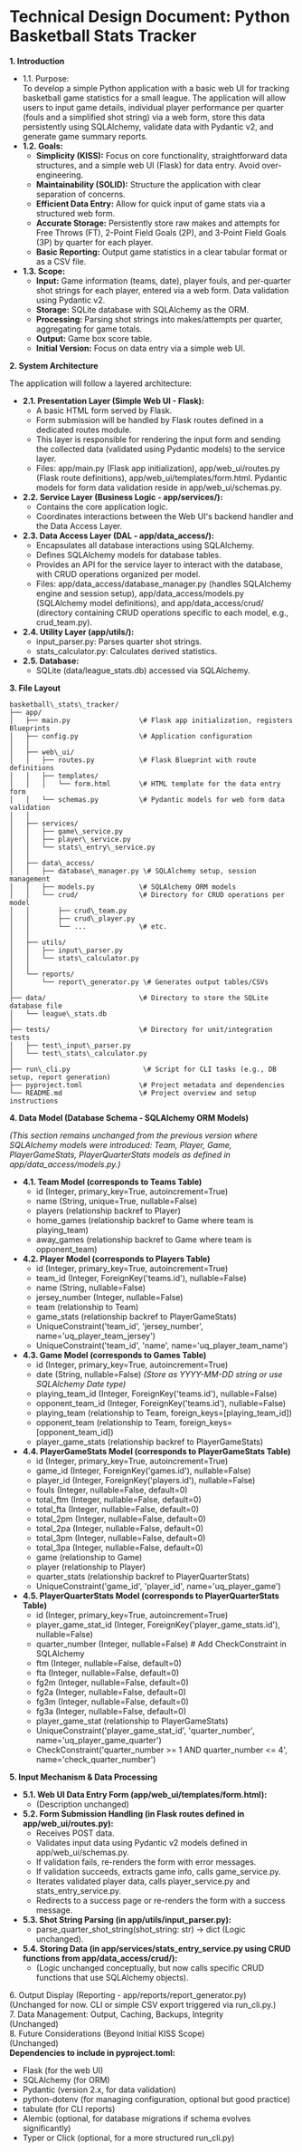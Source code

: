 # **Technical Design Document: Python Basketball Stats Tracker**

**1\. Introduction**

* 1.1. Purpose:  
  To develop a simple Python application with a basic web UI for tracking basketball game statistics for a small league. The application will allow users to input game details, individual player performance per quarter (fouls and a simplified shot string) via a web form, store this data persistently using SQLAlchemy, validate data with Pydantic v2, and generate game summary reports.  
* **1.2. Goals:**  
  * **Simplicity (KISS):** Focus on core functionality, straightforward data structures, and a simple web UI (Flask) for data entry. Avoid over-engineering.  
  * **Maintainability (SOLID):** Structure the application with clear separation of concerns.  
  * **Efficient Data Entry:** Allow for quick input of game stats via a structured web form.  
  * **Accurate Storage:** Persistently store raw makes and attempts for Free Throws (FT), 2-Point Field Goals (2P), and 3-Point Field Goals (3P) by quarter for each player.  
  * **Basic Reporting:** Output game statistics in a clear tabular format or as a CSV file.  
* **1.3. Scope:**  
  * **Input:** Game information (teams, date), player fouls, and per-quarter shot strings for each player, entered via a web form. Data validation using Pydantic v2.  
  * **Storage:** SQLite database with SQLAlchemy as the ORM.  
  * **Processing:** Parsing shot strings into makes/attempts per quarter, aggregating for game totals.  
  * **Output:** Game box score table.  
  * **Initial Version:** Focus on data entry via a simple web UI.

**2\. System Architecture**

The application will follow a layered architecture:

* **2.1. Presentation Layer (Simple Web UI \- Flask):**  
  * A basic HTML form served by Flask.  
  * Form submission will be handled by Flask routes defined in a dedicated routes module.  
  * This layer is responsible for rendering the input form and sending the collected data (validated using Pydantic models) to the service layer.  
  * Files: app/main.py (Flask app initialization), app/web\_ui/routes.py (Flask route definitions), app/web\_ui/templates/form.html. Pydantic models for form data validation reside in app/web\_ui/schemas.py.  
* **2.2. Service Layer (Business Logic \- app/services/):**  
  * Contains the core application logic.  
  * Coordinates interactions between the Web UI's backend handler and the Data Access Layer.  
* **2.3. Data Access Layer (DAL \- app/data\_access/):**  
  * Encapsulates all database interactions using SQLAlchemy.  
  * Defines SQLAlchemy models for database tables.  
  * Provides an API for the service layer to interact with the database, with CRUD operations organized per model.  
  * Files: app/data\_access/database\_manager.py (handles SQLAlchemy engine and session setup), app/data\_access/models.py (SQLAlchemy model definitions), and app/data\_access/crud/ (directory containing CRUD operations specific to each model, e.g., crud\_team.py).  
* **2.4. Utility Layer (app/utils/):**  
  * input\_parser.py: Parses quarter shot strings.  
  * stats\_calculator.py: Calculates derived statistics.  
* **2.5. Database:**  
  * SQLite (data/league\_stats.db) accessed via SQLAlchemy.

**3\. File Layout**

```
basketball\_stats\_tracker/  
├── app/  
│   ├── main.py                 \# Flask app initialization, registers Blueprints  
│   ├── config.py               \# Application configuration  
│   │  
│   ├── web\_ui/  
│   │   ├── routes.py           \# Flask Blueprint with route definitions  
│   │   ├── templates/  
│   │   │   └── form.html       \# HTML template for the data entry form  
│   │   └── schemas.py          \# Pydantic models for web form data validation  
│   │  
│   ├── services/  
│   │   ├── game\_service.py  
│   │   ├── player\_service.py  
│   │   └── stats\_entry\_service.py  
│   │  
│   ├── data\_access/  
│   │   ├── database\_manager.py \# SQLAlchemy setup, session management  
│   │   ├── models.py           \# SQLAlchemy ORM models  
│   │   └── crud/               \# Directory for CRUD operations per model  
│   │       ├── crud\_team.py  
│   │       ├── crud\_player.py  
│   │       └── ...             \# etc.  
│   │  
│   ├── utils/  
│   │   ├── input\_parser.py  
│   │   └── stats\_calculator.py  
│   │  
│   └── reports/  
│       └── report\_generator.py \# Generates output tables/CSVs  
│  
├── data/                       \# Directory to store the SQLite database file  
│   └── league\_stats.db  
│  
├── tests/                      \# Directory for unit/integration tests  
│   ├── test\_input\_parser.py  
│   └── test\_stats\_calculator.py  
│  
├── run\_cli.py                  \# Script for CLI tasks (e.g., DB setup, report generation)  
├── pyproject.toml              \# Project metadata and dependencies  
└── README.md                   \# Project overview and setup instructions
```

**4\. Data Model (Database Schema \- SQLAlchemy ORM Models)**

*(This section remains unchanged from the previous version where SQLAlchemy models were introduced: Team, Player, Game, PlayerGameStats, PlayerQuarterStats models as defined in app/data\_access/models.py.)*

* **4.1. Team Model (corresponds to Teams Table)**  
  * id (Integer, primary\_key=True, autoincrement=True)  
  * name (String, unique=True, nullable=False)  
  * players (relationship backref to Player)  
  * home\_games (relationship backref to Game where team is playing\_team)  
  * away\_games (relationship backref to Game where team is opponent\_team)  
* **4.2. Player Model (corresponds to Players Table)**  
  * id (Integer, primary\_key=True, autoincrement=True)  
  * team\_id (Integer, ForeignKey('teams.id'), nullable=False)  
  * name (String, nullable=False)  
  * jersey\_number (Integer, nullable=False)  
  * team (relationship to Team)  
  * game\_stats (relationship backref to PlayerGameStats)  
  * UniqueConstraint('team\_id', 'jersey\_number', name='uq\_player\_team\_jersey')  
  * UniqueConstraint('team\_id', 'name', name='uq\_player\_team\_name')  
* **4.3. Game Model (corresponds to Games Table)**  
  * id (Integer, primary\_key=True, autoincrement=True)  
  * date (String, nullable=False) *(Store as YYYY-MM-DD string or use SQLAlchemy Date type)*  
  * playing\_team\_id (Integer, ForeignKey('teams.id'), nullable=False)  
  * opponent\_team\_id (Integer, ForeignKey('teams.id'), nullable=False)  
  * playing\_team (relationship to Team, foreign\_keys=\[playing\_team\_id\])  
  * opponent\_team (relationship to Team, foreign\_keys=\[opponent\_team\_id\])  
  * player\_game\_stats (relationship backref to PlayerGameStats)  
* **4.4. PlayerGameStats Model (corresponds to PlayerGameStats Table)**  
  * id (Integer, primary\_key=True, autoincrement=True)  
  * game\_id (Integer, ForeignKey('games.id'), nullable=False)  
  * player\_id (Integer, ForeignKey('players.id'), nullable=False)  
  * fouls (Integer, nullable=False, default=0)  
  * total\_ftm (Integer, nullable=False, default=0)  
  * total\_fta (Integer, nullable=False, default=0)  
  * total\_2pm (Integer, nullable=False, default=0)  
  * total\_2pa (Integer, nullable=False, default=0)  
  * total\_3pm (Integer, nullable=False, default=0)  
  * total\_3pa (Integer, nullable=False, default=0)  
  * game (relationship to Game)  
  * player (relationship to Player)  
  * quarter\_stats (relationship backref to PlayerQuarterStats)  
  * UniqueConstraint('game\_id', 'player\_id', name='uq\_player\_game')  
* **4.5. PlayerQuarterStats Model (corresponds to PlayerQuarterStats Table)**  
  * id (Integer, primary\_key=True, autoincrement=True)  
  * player\_game\_stat\_id (Integer, ForeignKey('player\_game\_stats.id'), nullable=False)  
  * quarter\_number (Integer, nullable=False) \# Add CheckConstraint in SQLAlchemy  
  * ftm (Integer, nullable=False, default=0)  
  * fta (Integer, nullable=False, default=0)  
  * fg2m (Integer, nullable=False, default=0)  
  * fg2a (Integer, nullable=False, default=0)  
  * fg3m (Integer, nullable=False, default=0)  
  * fg3a (Integer, nullable=False, default=0)  
  * player\_game\_stat (relationship to PlayerGameStats)  
  * UniqueConstraint('player\_game\_stat\_id', 'quarter\_number', name='uq\_player\_game\_quarter')  
  * CheckConstraint('quarter\_number \>= 1 AND quarter\_number \<= 4', name='check\_quarter\_number')

**5\. Input Mechanism & Data Processing**

* **5.1. Web UI Data Entry Form (app/web\_ui/templates/form.html):**  
  * (Description unchanged)  
* **5.2. Form Submission Handling (in Flask routes defined in app/web\_ui/routes.py):**  
  * Receives POST data.  
  * Validates input data using Pydantic v2 models defined in app/web\_ui/schemas.py.  
  * If validation fails, re-renders the form with error messages.  
  * If validation succeeds, extracts game info, calls game\_service.py.  
  * Iterates validated player data, calls player\_service.py and stats\_entry\_service.py.  
  * Redirects to a success page or re-renders the form with a success message.  
* **5.3. Shot String Parsing (in app/utils/input\_parser.py):**  
  * parse\_quarter\_shot\_string(shot\_string: str) \-\> dict (Logic unchanged).  
* **5.4. Storing Data (in app/services/stats\_entry\_service.py using CRUD functions from app/data\_access/crud/):**  
  * (Logic unchanged conceptually, but now calls specific CRUD functions that use SQLAlchemy objects).

6\. Output Display (Reporting \- app/reports/report\_generator.py)  
(Unchanged for now. CLI or simple CSV export triggered via run\_cli.py.)  
7\. Data Management: Output, Caching, Backups, Integrity  
(Unchanged)  
8\. Future Considerations (Beyond Initial KISS Scope)  
(Unchanged)  
**Dependencies to include in pyproject.toml:**

* Flask (for the web UI)  
* SQLAlchemy (for ORM)  
* Pydantic (version 2.x, for data validation)  
* python-dotenv (for managing configuration, optional but good practice)  
* tabulate (for CLI reports)  
* Alembic (optional, for database migrations if schema evolves significantly)  
* Typer or Click (optional, for a more structured run\_cli.py)